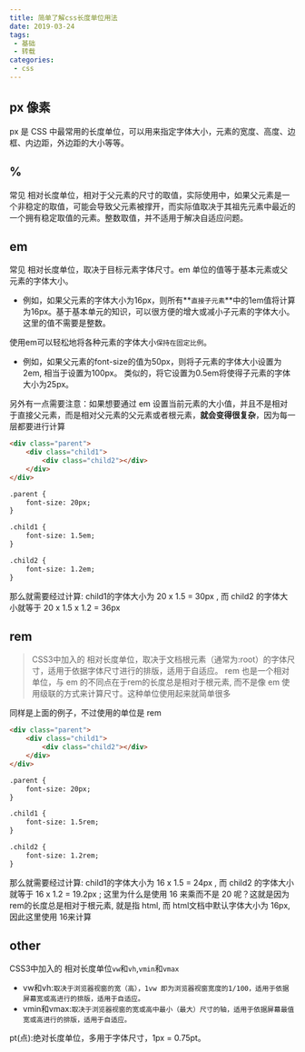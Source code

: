 ```yaml
---
title: 简单了解css长度单位用法
date: 2019-03-24
tags:
 - 基础      
 - 转载  
categories: 
 - css
---
```


## px 像素

px 是 CSS 中最常用的长度单位，可以用来指定字体大小，元素的宽度、高度、边框、内边距，外边距的大小等等。
## %

常见 相对长度单位，相对于父元素的尺寸的取值，实际使用中，如果父元素是一个非稳定的取值，可能会导致父元素被撑开，而实际值取决于其祖先元素中最近的一个拥有稳定取值的元素。整数取值，并不适用于解决自适应问题。

## em

常见 相对长度单位，取决于目标元素字体尺寸。em 单位的值等于基本元素或父元素的字体大小。  
  
+ 例如，如果父元素的字体大小为16px，则所有**`直接子元素`**中的1em值将计算为16px。基于基本单元的知识，可以很方便的增大或减小子元素的字体大小。 这里的值不需要是整数。
  
使用em可以轻松地将各种元素的字体大小`保持在固定比例`。
  
+ 例如，如果父元素的font-size的值为50px，则将子元素的字体大小设置为2em, 相当于设置为100px。 类似的，将它设置为0.5em将使得子元素的字体大小为25px。
  
另外有一点需要注意：如果想要通过 em 设置当前元素的大小值，并且不是相对于直接父元素，而是相对父元素的父元素或者根元素，**就会变得很复杂**，因为每一层都要进行计算
```html
<div class="parent">
    <div class="child1">
        <div class="child2"></div>
    </div>
</div>

.parent {
    font-size: 20px;
}

.child1 {
    font-size: 1.5em;
}

.child2 {
    font-size: 1.2em;
}
```
那么就需要经过计算: child1的字体大小为 20 x 1.5 = 30px , 而 child2 的字体大小就等于 20 x 1.5 x 1.2 = 36px
## rem
> CSS3中加入的 相对长度单位，取决于文档根元素（通常为:root）的字体尺寸，适用于依据字体尺寸进行的排版，适用于自适应。
> rem 也是一个相对单位，与 em 的不同点在于rem的长度总是相对于根元素, 而不是像 em 使用级联的方式来计算尺寸。这种单位使用起来就简单很多

同样是上面的例子，不过使用的单位是 rem
```html
<div class="parent">
    <div class="child1">
        <div class="child2"></div>
    </div>
</div>

.parent {
    font-size: 20px;
}

.child1 {
    font-size: 1.5rem;
}

.child2 {
    font-size: 1.2rem;
}
```
那么就需要经过计算: child1的字体大小为 16 x 1.5 = 24px , 而 child2 的字体大小就等于 16 x 1.2 = 19.2px ; 这里为什么是使用 16 来乘而不是 20 呢？这就是因为rem的长度总是相对于根元素, 就是指 html, 而 html文档中默认字体大小为 16px, 因此这里使用 16来计算
## other
CSS3中加入的 相对长度单位`vw`和`vh`,`vmin`和`vmax`
+ vw和vh:`取决于浏览器视窗的宽（高），1vw 即为浏览器视窗宽度的1/100，适用于依据屏幕宽或高进行的排版，适用于自适应。`
+ vmin和vmax:`取决于浏览器视窗的宽或高中最小（最大）尺寸的轴，适用于依据屏幕最值宽或高进行的排版，适用于自适应。`

pt(点):绝对长度单位，多用于字体尺寸，1px = 0.75pt。
